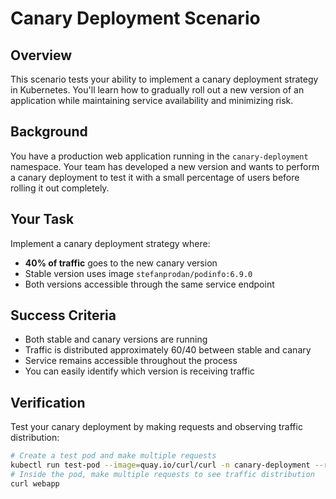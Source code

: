 # Canary Deployment Scenario

## Overview
This scenario tests your ability to implement a canary deployment strategy in Kubernetes. You'll learn how to gradually roll out a new version of an application while maintaining service availability and minimizing risk.


## Background
You have a production web application running in the `canary-deployment` namespace. Your team has developed a new version and wants to perform a canary deployment to test it with a small percentage of users before rolling it out completely.

## Your Task
Implement a canary deployment strategy where:
- **40% of traffic** goes to the new canary version
- Stable version uses image `stefanprodan/podinfo:6.9.0`
- Both versions accessible through the same service endpoint

## Success Criteria
- Both stable and canary versions are running
- Traffic is distributed approximately 60/40 between stable and canary
- Service remains accessible throughout the process
- You can easily identify which version is receiving traffic


## Verification

Test your canary deployment by making requests and observing traffic distribution:

```bash
# Create a test pod and make multiple requests
kubectl run test-pod --image=quay.io/curl/curl -n canary-deployment --rm -it -- sh
# Inside the pod, make multiple requests to see traffic distribution
curl webapp
```


